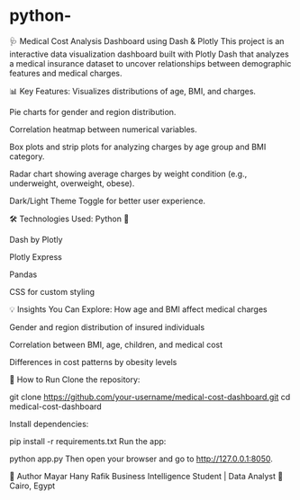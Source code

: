 # python-

🩺 Medical Cost Analysis Dashboard using Dash & Plotly
This project is an interactive data visualization dashboard built with Plotly Dash that analyzes a medical insurance dataset to uncover relationships between demographic features and medical charges.

📊 Key Features:
Visualizes distributions of age, BMI, and charges.

Pie charts for gender and region distribution.

Correlation heatmap between numerical variables.

Box plots and strip plots for analyzing charges by age group and BMI category.

Radar chart showing average charges by weight condition (e.g., underweight, overweight, obese).

Dark/Light Theme Toggle for better user experience.

🛠 Technologies Used:
Python 🐍

Dash by Plotly

Plotly Express

Pandas

CSS for custom styling

💡 Insights You Can Explore:
How age and BMI affect medical charges

Gender and region distribution of insured individuals

Correlation between BMI, age, children, and medical cost

Differences in cost patterns by obesity levels

🧪 How to Run
Clone the repository:

git clone https://github.com/your-username/medical-cost-dashboard.git
cd medical-cost-dashboard

Install dependencies:

pip install -r requirements.txt
Run the app:

python app.py
Then open your browser and go to http://127.0.0.1:8050.

🧠 Author
Mayar Hany Rafik
Business Intelligence Student | Data Analyst
📍 Cairo, Egypt
